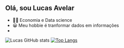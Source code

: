 ## Olá, sou Lucas Avelar

- 🧑‍🎓 Economia e Data science 
- 😀 Meu hobbie é tranformar dados em informações
- 

![Lucas GitHub stats](https://github-readme-stats.vercel.app/api?username=lucasav1&show_icons=true&theme=dracula)
[![Top Langs](https://github-readme-stats.vercel.app/api/top-langs/?username=lucasav1&langs_count=8)](https://github.com/lucasav1/github-readme-stats)

